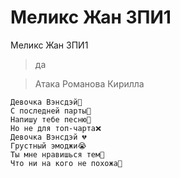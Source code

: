 # Меликс Жан 3ПИ1
Меликс Жан 3ПИ1
> да

> Атака Романова Кирилла
```
Девочка Вэнсдэй🖤
С последней парты🥀
Напишу тебе песню👄
Но не для топ-чарта❌
Девочка Вэнсдэй 💔
Грустный эмоджи😭
Ты мне нравишься тем💅
Что ни на кого не похожа🚬
```